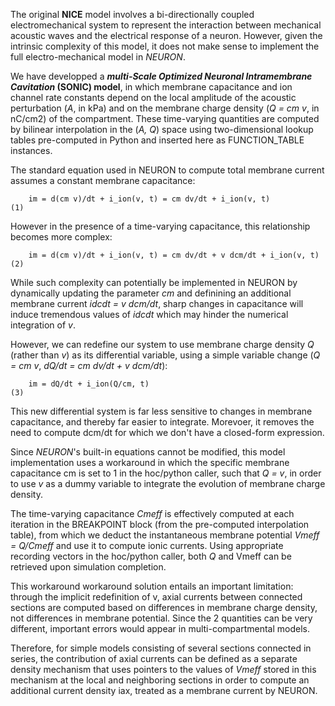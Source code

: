 The original **NICE** model involves a bi-directionally coupled electromechanical system to
represent the interaction between mechanical acoustic waves and the electrical response
of a neuron. However, given the intrinsic complexity of this model, it does not make sense
to implement the full electro-mechanical model in *NEURON*.

We have developped a ***multi-Scale Optimized Neuronal Intramembrane Cavitation* (SONIC) model**, in which membrane capacitance and ion channel rate constants depend on the local amplitude of the acoustic perturbation (*A*, in kPa) and on the membrane charge density (*Q = cm v*, in nC/cm2) of the compartment. These time-varying quantities are computed by bilinear interpolation in the (*A, Q*) space using two-dimensional lookup tables pre-computed in Python and inserted here as FUNCTION_TABLE instances.

The standard equation used in NEURON to compute total membrane current assumes a
constant membrane capacitance:

        im = d(cm v)/dt + i_ion(v, t) = cm dv/dt + i_ion(v, t)                  (1)

However in the presence of a time-varying capacitance, this relationship becomes
more complex:

        im = d(cm v)/dt + i_ion(v, t) = cm dv/dt + v dcm/dt + i_ion(v, t)       (2)

While such complexity can potentially be implemented in NEURON by dynamically updating the
parameter *cm* and definining an additional membrane current *idcdt = v dcm/dt*, sharp changes
in capacitance will induce tremendous values of *idcdt* which may hinder the numerical
integration of *v*.

However, we can redefine our system to use membrane charge density *Q* (rather than *v*) as its
differential variable, using a simple variable change (*Q = cm v*, *dQ/dt = cm dv/dt + v dcm/dt*):

        im = dQ/dt + i_ion(Q/cm, t)                                             (3)

This new differential system is far less sensitive to changes in membrane capacitance, and thereby
far easier to integrate. Morevoer, it removes the need to compute dcm/dt for which we don't have
a closed-form expression.

Since *NEURON*'s built-in equations cannot be modified, this model implementation uses a workaround
in which the specific membrane capacitance cm is set to 1 in the hoc/python caller, such that *Q = v*,
in order to use *v* as a dummy variable to integrate the evolution of membrane charge density.

The time-varying capacitance *Cmeff* is effectively computed at each iteration in the BREAKPOINT block
(from the pre-computed interpolation table), from which we deduct the instantaneous membrane
potential *Vmeff = Q/Cmeff* and use it to compute ionic currents. Using appropriate recording vectors
in the hoc/python caller, both *Q* and Vmeff can be retrieved upon simulation completion.

This workaround workaround solution entails an important limitation: through the implicit
redefinition of v, axial currents between connected sections are computed based on differences
in membrane charge density, not differences in membrane potential. Since the 2 quantities can be
very different, important errors would appear in multi-compartmental models.

Therefore, for simple models consisting of several sections connected in series, the contribution
of axial currents can be defined as a separate density mechanism that uses pointers to the values
of *Vmeff* stored in this mechanism at the local and neighboring sections in order to compute an
additional current density iax, treated as a membrane current by NEURON.